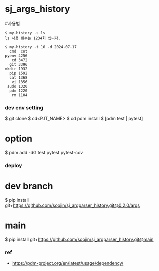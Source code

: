 # sj_args_history

#사용법
```
$ my-history -s ls
ls 사용 횟수는 1234회 입니다.

$ my-history -t 10 -d 2024-07-17
  cmd  cnt
pyenv 4256
   cd 3472
  git 3396
mkdir 1932
  pip 1592
  cat 1368
   vi 1356
 sudo 1320
  pdm 1220
   rm 1104
```

### dev env setting

$ git clone <URL>
$ cd<PJT_NAME>
$ cd pdm install
$ [pdm test | pytest]

# option 
$ pdm add -dG test pytest pytest-cov

### deploy
# dev branch
$ pip install git+https://github.com/soojin/sj_argparser_history.git@0.2.0/args

# main
$ pip install git+https://github.com/soojin/sj_argparser_history.git@main 

### ref
- https://pdm-project.org/en/latest/usage/dependency/

